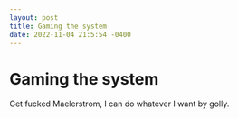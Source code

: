 ```yaml
---
layout: post
title: Gaming the system
date: 2022-11-04 21:5:54 -0400
---
```


# Gaming the system
Get fucked Maelerstrom, I can do whatever I want by golly.